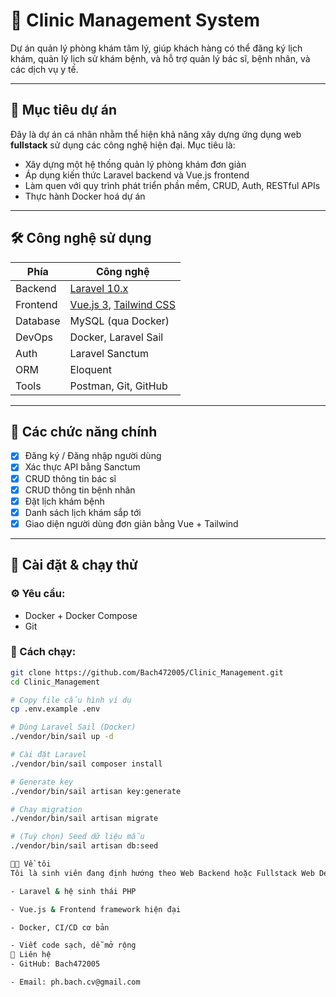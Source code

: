 # 🏥 Clinic Management System

Dự án quản lý phòng khám tâm lý, giúp khách hàng có thể đăng ký lịch khám, quản lý lịch sử khám bệnh, và hỗ trợ quản lý bác sĩ, bệnh nhân, và các dịch vụ y tế.

---

## 🚀 Mục tiêu dự án

Đây là dự án cá nhân nhằm thể hiện khả năng xây dựng ứng dụng web **fullstack** sử dụng các công nghệ hiện đại. Mục tiêu là:
- Xây dựng một hệ thống quản lý phòng khám đơn giản
- Áp dụng kiến thức Laravel backend và Vue.js frontend
- Làm quen với quy trình phát triển phần mềm, CRUD, Auth, RESTful APIs
- Thực hành Docker hoá dự án

---

## 🛠️ Công nghệ sử dụng

| Phía | Công nghệ |
|------|-----------|
| Backend | [Laravel 10.x](https://laravel.com) |
| Frontend | [Vue.js 3](https://vuejs.org), [Tailwind CSS](https://tailwindcss.com) |
| Database | MySQL (qua Docker) |
| DevOps | Docker, Laravel Sail |
| Auth | Laravel Sanctum |
| ORM | Eloquent |
| Tools | Postman, Git, GitHub |

---

## 🔐 Các chức năng chính

- [x] Đăng ký / Đăng nhập người dùng
- [x] Xác thực API bằng Sanctum
- [x] CRUD thông tin bác sĩ
- [x] CRUD thông tin bệnh nhân
- [x] Đặt lịch khám bệnh
- [x] Danh sách lịch khám sắp tới
- [x] Giao diện người dùng đơn giản bằng Vue + Tailwind

---

## 🧪 Cài đặt & chạy thử

### ⚙️ Yêu cầu:
- Docker + Docker Compose
- Git

### 🚀 Cách chạy:

```bash
git clone https://github.com/Bach472005/Clinic_Management.git
cd Clinic_Management

# Copy file cấu hình ví dụ
cp .env.example .env

# Dùng Laravel Sail (Docker)
./vendor/bin/sail up -d

# Cài đặt Laravel
./vendor/bin/sail composer install

# Generate key
./vendor/bin/sail artisan key:generate

# Chạy migration
./vendor/bin/sail artisan migrate

# (Tuỳ chọn) Seed dữ liệu mẫu
./vendor/bin/sail artisan db:seed

👨‍💻 Về tôi
Tôi là sinh viên đang định hướng theo Web Backend hoặc Fullstack Web Development. Dự án này là một trong những sản phẩm thực tế đầu tiên tôi tự triển khai để thực hành các kiến thức học được. Tôi quan tâm đến:

- Laravel & hệ sinh thái PHP

- Vue.js & Frontend framework hiện đại

- Docker, CI/CD cơ bản

- Viết code sạch, dễ mở rộng
💼 Liên hệ
- GitHub: Bach472005

- Email: ph.bach.cv@gmail.com

